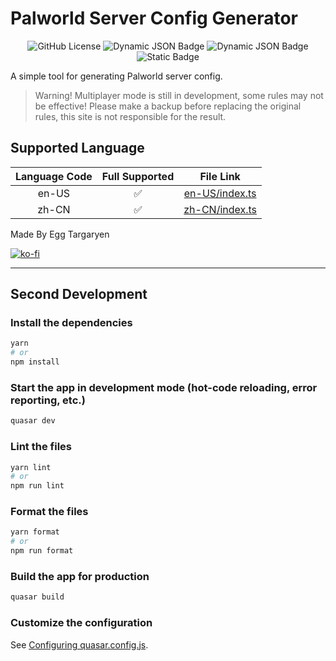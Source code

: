 # Palworld Server Config Generator

<div align="center">

![GitHub License](https://img.shields.io/github/license/dzxrly/Palworld-Server-Config-Generator?style=flat-square) ![Dynamic JSON Badge](https://img.shields.io/badge/dynamic/json?url=https%3A%2F%2Fraw.githubusercontent.com%2Fdzxrly%2FPalworld-Server-Config-Generator%2Fmain%2Fpackage.json&query=%24.dependencies.quasar&style=flat-square&color=00b4ff) ![Dynamic JSON Badge](https://img.shields.io/badge/dynamic/json?url=https%3A%2F%2Fraw.githubusercontent.com%2Fdzxrly%2FPalworld-Server-Config-Generator%2Fmain%2Fpackage.json&query=%24.dependencies.vue&style=flat-square&label=Vue&color=327859) ![Static Badge](https://img.shields.io/badge/Code-TypeScript-3178c6?style=flat-square)

</div>

A simple tool for generating Palworld server config.

> Warning! Multiplayer mode is still in development, some rules may not be effective! Please make a backup before
> replacing the original rules, this site is not responsible for the result.

## Supported Language

| Language Code | Full Supported |                  File Link                  |
|:-------------:|:--------------:|:-------------------------------------------:|
|     en-US     |       ✅        | [en-US/index.ts](./src/i18n/en-US/index.ts) |
|     zh-CN     |       ✅        | [zh-CN/index.ts](./src/i18n/zh-CN/index.ts) |

<div alignt="center">

Made By Egg Targaryen

</div>

<div alignt="center">

[![ko-fi](https://ko-fi.com/img/githubbutton_sm.svg)](https://ko-fi.com/F1F0PZH7X)

</div>


---

## Second Development

### Install the dependencies

```bash
yarn
# or
npm install
```

### Start the app in development mode (hot-code reloading, error reporting, etc.)

```bash
quasar dev
```

### Lint the files

```bash
yarn lint
# or
npm run lint
```

### Format the files

```bash
yarn format
# or
npm run format
```

### Build the app for production

```bash
quasar build
```

### Customize the configuration

See [Configuring quasar.config.js](https://v2.quasar.dev/quasar-cli-vite/quasar-config-js).
